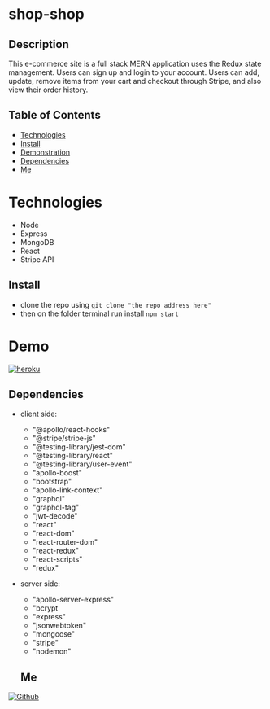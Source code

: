 # shop-shop

## Description
This e-commerce site is a full stack MERN application uses the Redux state management.
Users can sign up and login to your account. 
Users can add, update, remove items from your cart and checkout through Stripe, and also view their order history.

## Table of Contents

- [Technologies](#Technologies)
- [Install](#Install)
- [Demonstration](#Demonstration)
- [Dependencies](#Dependencies)
- [Me](#Me)

# Technologies
- Node
- Express
- MongoDB
- React
- Stripe API

## Install 
- clone the repo using
```git clone "the repo address here"```
- then on the folder terminal run install
```npm start```

# Demo
[![heroku](https://img.shields.io/badge/Heroku-App-52A55D.svg)](https://torabis-redux-store.herokuapp.com/)

## Dependencies
- client side:
    - "@apollo/react-hooks"
    - "@stripe/stripe-js"
    - "@testing-library/jest-dom"
    - "@testing-library/react"
    - "@testing-library/user-event"
    - "apollo-boost"
    - "bootstrap"
    - "apollo-link-context"
    - "graphql"
    - "graphql-tag"
    - "jwt-decode"
    - "react"
    - "react-dom"
    - "react-router-dom"
    - "react-redux"
    - "react-scripts"
    - "redux"
- server side:
    - "apollo-server-express"
    - "bcrypt
    - "express"
    - "jsonwebtoken"
    - "mongoose"
    - "stripe"
    - "nodemon"

    ## Me
[![Github](https://img.shields.io/badge/Github-Torabis-52A55D.svg)](https://github.com/Torabis)